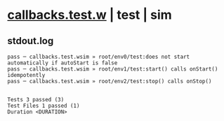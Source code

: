 # [callbacks.test.w](../../../../../../examples/tests/sdk_tests/service/callbacks.test.w) | test | sim

## stdout.log
```log
pass ─ callbacks.test.wsim » root/env0/test:does not start automatically if autoStart is false
pass ─ callbacks.test.wsim » root/env1/test:start() calls onStart() idempotently              
pass ─ callbacks.test.wsim » root/env2/test:stop() calls onStop()                             
 
 
Tests 3 passed (3)
Test Files 1 passed (1)
Duration <DURATION>
```

